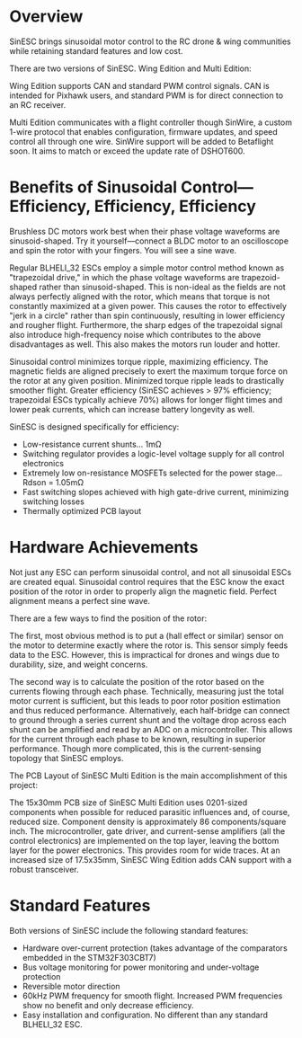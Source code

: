 # Overview
SinESC brings sinusoidal motor control to the RC drone & wing communities while retaining standard features and low cost.

There are two versions of SinESC. Wing Edition and Multi Edition:

Wing Edition supports CAN and standard PWM control signals. CAN is intended for Pixhawk users, and standard PWM is for direct connection to an RC receiver.

Multi Edition communicates with a flight controller though SinWire, a custom 1-wire protocol that enables configuration, firmware updates, and speed control all through one wire.
SinWire support will be added to Betaflight soon. It aims to match or exceed the update rate of DSHOT600.
# Benefits of Sinusoidal Control—Efficiency, Efficiency, Efficiency
Brushless DC motors work best when their phase voltage waveforms are sinusoid-shaped. Try it yourself—connect a BLDC motor to an oscilloscope and spin the rotor with your fingers. You will see a sine wave. 

Regular BLHELI_32 ESCs employ a simple motor control method known as "trapezoidal drive," in which the phase voltage waveforms are trapezoid-shaped rather than sinusoid-shaped. This is non-ideal as the fields are not always perfectly aligned with the rotor, which means that torque is not constantly maximized at a given power. This causes the rotor to effectively "jerk in a circle" rather than spin continuously, resulting in lower efficiency and rougher flight. Furthermore, the sharp edges of the trapezoidal signal also introduce high-frequency noise which contributes to the above disadvantages as well. This also makes the motors run louder and hotter.

Sinusoidal control minimizes torque ripple, maximizing efficiency. The magnetic fields are aligned precisely to exert the maximum torque force on the rotor at any given position. Minimized torque ripple leads to drastically smoother flight. Greater efficiency (SinESC achieves > 97% efficiency; trapezoidal ESCs typically achieve 70%) allows for longer flight times and lower peak currents, which can increase battery longevity as well.



SinESC is designed specifically for efficiency:

- Low-resistance current shunts... 1mΩ
- Switching regulator provides a logic-level voltage supply for all control electronics
- Extremely low on-resistance MOSFETs selected for the power stage... Rdson = 1.05mΩ
- Fast switching slopes achieved with high gate-drive current, minimizing switching losses
- Thermally optimized PCB layout

# Hardware Achievements
Not just any ESC can perform sinusoidal control, and not all sinusoidal ESCs are created equal. Sinusoidal control requires that the ESC know the exact position of the rotor in order to properly align the magnetic field. Perfect alignment means a perfect sine wave.

There are a few ways to find the position of the rotor:

The first, most obvious method is to put a (hall effect or similar) sensor on the motor to determine exactly where the rotor is. This sensor simply feeds data to the ESC. However, this is impractical for drones and wings due to durability, size, and weight concerns.

The second way is to calculate the position of the rotor based on the currents flowing through each phase. Technically, measuring just the total motor current is sufficient, but this leads to poor rotor position estimation and thus reduced performance. Alternatively, each half-bridge can connect to ground through a series current shunt and the voltage drop across each shunt can be amplified and read by an ADC on a microcontroller. This allows for the current through each phase to be known, resulting in superior performance. Though more complicated, this is the current-sensing topology that SinESC employs.

The PCB Layout of SinESC Multi Edition is the main accomplishment of this project:

The 15x30mm PCB size of SinESC Multi Edition uses 0201-sized components when possible for reduced parasitic influences and, of course, reduced size. Component density is approximately 86 components/square inch. The microcontroller, gate driver, and current-sense amplifiers (all the control electronics) are implemented on the top layer, leaving the bottom layer for the power electronics. This provides room for wide traces. At an increased size of 17.5x35mm, SinESC Wing Edition adds CAN support with a robust transceiver.

# Standard Features
Both versions of SinESC include the following standard features:

- Hardware over-current protection (takes advantage of the comparators embedded in the STM32F303CBT7)
- Bus voltage monitoring for power monitoring and under-voltage protection
- Reversible motor direction
- 60kHz PWM frequency for smooth flight. Increased PWM frequencies show no benefit and only decrease efficiency.
- Easy installation and configuration. No different than any standard BLHELI_32 ESC.
